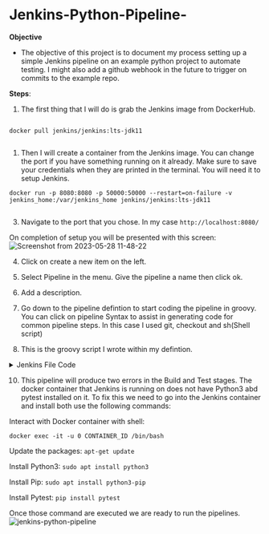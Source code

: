 # Jenkins-Python-Pipeline-

**Objective**

- The objective of this project is to document my process setting up a simple Jenkins pipeline on an example python project to automate testing. I might also add a github webhook in the future to trigger on commits to the example repo. 


**Steps**:

1. The first thing that I will do is grab the Jenkins image from DockerHub.

```

docker pull jenkins/jenkins:lts-jdk11


```

1. Then I will create a container from the Jenkins image. You can change the port if you have something running on it already. Make sure to save your credentials when they are printed in the terminal. You will need it to setup Jenkins. 

```
docker run -p 8080:8080 -p 50000:50000 --restart=on-failure -v jenkins_home:/var/jenkins_home jenkins/jenkins:lts-jdk11


```

3. Navigate to the port that you chose. In my case ``http://localhost:8080/``



On completion of setup you will be presented with this screen:
![Screenshot from 2023-05-28 11-48-22](https://github.com/josiah34/Jenkins-Python-Pipeline-/assets/25124463/94386d21-1041-4df1-9946-acd820f64388)


4. Click on create a new item on the left.

5. Select Pipeline in the menu. Give the pipeline a name then click ok.
6. Add a description.
7. Go down to the pipeline defintion to start coding the pipeline in groovy. You can click on pipeline Syntax to assist in generating code for common pipeline steps. In this case I used git, checkout and sh(Shell script) 
8. This is the groovy script I wrote within my defintion. 


<details>
  <summary>Jenkins File Code</summary>

  ```

pipeline {
    agent any

    stages {
        stage('Checkout') {
            steps {
                checkout scmGit(branches: [[name: '*/main']], extensions: [], userRemoteConfigs: [[url: 'https://github.com/josiah34/Jenkins-Python-Pipeline-.git']])
            }
        }
        stage('Build') {
            steps {
               git branch: 'main', url: 'https://github.com/josiah34/Jenkins-Python-Pipeline-.git'
               sh 'python3 operations.py'
            }
        }
        stage('Test') {
            steps {
               git branch: 'main', url: 'https://github.com/josiah34/Jenkins-Python-Pipeline-.git'
               sh 'python3 -m pytest -v'
            }
            
            
        }
    }
    
    
}

```
</details>

10. This pipeline will produce two errors in the Build and Test stages. The docker container that Jenkins is running on does not have Python3 abd pytest installed on it. To fix this we need to go into the Jenkins container and install both use the following commands:

Interact with Docker container with shell:

```docker exec -it -u 0 CONTAINER_ID /bin/bash```

Update the packages:
```apt-get update```

Install Python3: 
```sudo apt install python3```

Install Pip:
```sudo apt install python3-pip```

Install Pytest:
```pip install pytest```


Once those command are executed we are ready to run the pipelines.
![jenkins-python-pipeline](https://github.com/josiah34/Jenkins-Python-Pipeline-/assets/25124463/a4c4f5e6-074c-4945-8514-44cd88970262)





